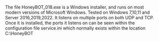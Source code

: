 The file HoneyBOT_018.exe is a Windows installer, and runs on most modern versions of Microsoft Windows. Tested on Windows 7,10,11 and Server 2016,2019,2022.
It listens on multiple ports on both UDP and TCP.
Once it is installed, the ports it listens on can be seen within the configuration file service.ini which normally exists within the location C:\HoneyBOT
